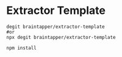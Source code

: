 # Extractor Template

```
degit braintapper/extractor-template
#or
npx degit braintapper/extractor-template

npm install
```
